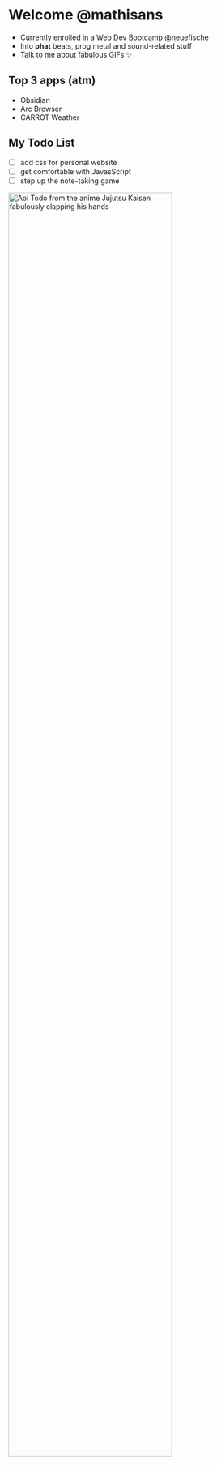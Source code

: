 # Welcome @mathisans

- Currently enrolled in a Web Dev Bootcamp @neuefische
- Into **phat** beats, prog metal and sound-related stuff
- Talk to me about fabulous GIFs ✨

## Top 3 apps (atm)

- Obsidian
- Arc Browser
- CARROT Weather

## My Todo List

- [ ] add css for personal website
- [ ] get comfortable with JavasScript
- [ ] step up the note-taking game

<img src="https://media.tenor.com/EJNVEa8YQdEAAAAC/todo-clap-jujutsu-kaisen.gif" alt="Aoi Todo from the anime Jujutsu Kaisen fabulously clapping his hands" style="width:80%;"/>
